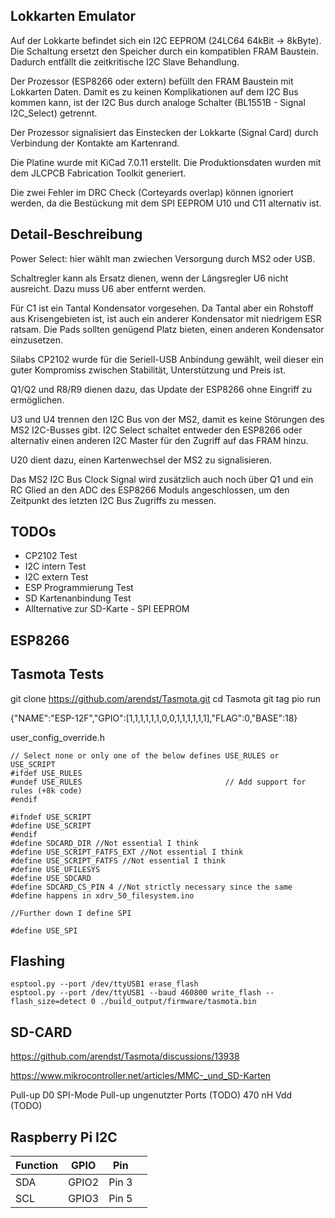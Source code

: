Lokkarten Emulator
------------------

Auf der Lokkarte befindet sich ein I2C EEPROM (24LC64 64kBit -> 8kByte). Die Schaltung
ersetzt den Speicher durch ein kompatiblen FRAM Baustein. Dadurch entfällt die
zeitkritische I2C Slave Behandlung.

Der Prozessor (ESP8266 oder extern) befüllt den FRAM Baustein mit Lokkarten Daten. Damit
es zu keinen Komplikationen auf dem I2C Bus kommen kann, ist der I2C Bus durch analoge
Schalter (BL1551B - Signal I2C_Select) getrennt.

Der Prozessor signalisiert das Einstecken der Lokkarte (Signal Card) durch Verbindung
der Kontakte am Kartenrand.

Die Platine wurde mit KiCad 7.0.11 erstellt. Die Produktionsdaten wurden mit dem JLCPCB
Fabrication Toolkit generiert.

Die zwei Fehler im DRC Check (Corteyards overlap) können ignoriert werden, da die Bestückung
mit dem SPI EEPROM U10 und C11 alternativ ist.

Detail-Beschreibung
-------------------

Power Select: hier wählt man zwiechen Versorgung durch MS2 oder USB.

Schaltregler kann als Ersatz dienen, wenn der Längsregler U6 nicht ausreicht.
Dazu muss U6 aber entfernt werden.

Für C1 ist ein Tantal Kondensator vorgesehen. Da Tantal aber ein Rohstoff aus Krisengebieten
ist, ist auch ein anderer Kondensator mit niedrigem ESR ratsam. Die Pads sollten
genügend Platz bieten, einen anderen Kondensator einzusetzen.

Silabs CP2102 wurde für die Seriell-USB Anbindung gewählt, weil dieser ein guter Kompromiss
zwischen Stabilität, Unterstützung und Preis ist.

Q1/Q2 und R8/R9 dienen dazu, das Update der ESP8266 ohne Eingriff zu ermöglichen.

U3 und U4 trennen den I2C Bus von der MS2, damit es keine Störungen des MS2 I2C-Busses gibt.
I2C Select schaltet entweder den ESP8266 oder alternativ einen anderen I2C Master
für den Zugriff auf das FRAM hinzu.

U20 dient dazu, einen Kartenwechsel der MS2 zu signalisieren.

Das MS2 I2C Bus Clock Signal wird zusätzlich auch noch über Q1 und ein RC Glied an den ADC
des ESP8266 Moduls angeschlossen, um den Zeitpunkt des letzten I2C Bus Zugriffs zu messen.

TODOs
-----

- CP2102 Test
- I2C intern Test
- I2C extern Test
- ESP Programmierung Test
- SD Kartenanbindung Test
- Allternative zur SD-Karte - SPI EEPROM

ESP8266
-------

Tasmota Tests
-------------

git clone https://github.com/arendst/Tasmota.git
cd Tasmota
git tag
pio run

{"NAME":"ESP-12F","GPIO":[1,1,1,1,1,1,0,0,1,1,1,1,1,1],"FLAG":0,"BASE":18}


user_config_override.h
```
// Select none or only one of the below defines USE_RULES or USE_SCRIPT
#ifdef USE_RULES 
#undef USE_RULES                                // Add support for rules (+8k code)
#endif

#ifndef USE_SCRIPT
#define USE_SCRIPT
#endif
#define SDCARD_DIR //Not essential I think
#define USE_SCRIPT_FATFS_EXT //Not essential I think
#define USE_SCRIPT_FATFS //Not essential I think
#define USE_UFILESYS
#define USE_SDCARD
#define SDCARD_CS_PIN 4 //Not strictly necessary since the same #define happens in xdrv_50_filesystem.ino

//Further down I define SPI

#define USE_SPI
```


Flashing
--------
```
esptool.py --port /dev/ttyUSB1 erase_flash 
esptool.py --port /dev/ttyUSB1 --baud 460800 write_flash --flash_size=detect 0 ./build_output/firmware/tasmota.bin
```

SD-CARD
-------
https://github.com/arendst/Tasmota/discussions/13938

https://www.mikrocontroller.net/articles/MMC-_und_SD-Karten

Pull-up D0
SPI-Mode Pull-up ungenutzter Ports (TODO)
470 nH Vdd (TODO)


Raspberry Pi I2C
----------------

|Function  | GPIO   | Pin    |      |
|----------|--------|--------|------|
|SDA       | GPIO2  | Pin 3  |      |
|SCL       | GPIO3  | Pin 5  |      |

